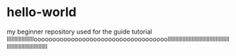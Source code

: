 # hello-world
my beginner repository used for the guide tutorial
lllllllllllllllllloooooooooooooooooooooooooooooooooooollllllllllllllllllllllllllllllllllllllllllllllllllllllllllllllllllll
